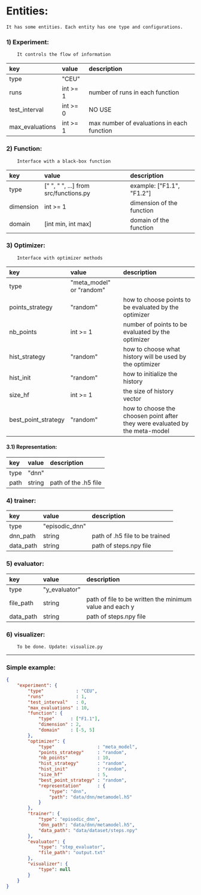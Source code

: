 # Entities:

    It has some entities. Each entity has one type and configurations.

### 1) Experiment: 
        It controls the flow of information

| key | value | description |
| :--- | :--- | :--- |
| type | "CEU" |   |
| runs | int >= 1  |  number of runs in each function |
| test_interval | int >= 0   | 	NO USE  |
| max_evaluations |int >= 1 	 |  max number of evaluations in each function |

### 2) Function:
        Interface with a black-box function

| key | value | description |
| :--- | :--- | :--- |
| type | [" ", " ", ...] from src/functions.py | example: ["F1.1", "F1.2"]  |
| dimension | int >= 1  |  dimension of the function |
| domain | [int min, int max]   | 	domain of the function  |


### 3) Optimizer:
        Interface with optimizer methods
        
| key | value | description |
| :--- | :--- | :--- |
| type |"meta_model" or "random" |  |
| points_strategy | "random"  |  how to choose points to be evaluated by the optimizer |
| nb_points | int >= 1   | 	number of points to be evaluated by the optimizer  |
| hist_strategy | "random" | how to choose what history will be used by the optimizer  |
| hist_init | "random"  |  how to initialize the history |
| size_hf | int >= 1   | 	the size of history vector  |
| best_point_strategy | "random"   | 	how to choose the choosen point after they were evaluated by the meta-model  |

#### 3.1) Representation:
        
| key | value | description |
| :--- | :--- | :--- |
| type | "dnn" |   |
| path | string  |  path of the .h5 file |

### 4) trainer:

| key | value | description |
| :--- | :--- | :--- |
| type | "episodic_dnn" |   |
| dnn_path | string  |  path of .h5 file to be trained |
| data_path | string  |  path of steps.npy file |

### 5) evaluator:

| key | value | description |
| :--- | :--- | :--- |
| type | "y_evaluator" |   |
| file_path | string  |  path of file to be written the minimum value and each y |
| data_path | string  |  path of steps.npy file |

### 6) visualizer:
        
        To be done. Update: visualize.py

___
### Simple example:
```json
{
    "experiment": {
        "type"            : "CEU",
        "runs"            : 1,
        "test_interval"   : 0,
        "max_evaluations" : 10,
        "function": {
            "type"      : ["F1.1"],
            "dimension" : 2,
            "domain"    : [-5, 5]
        },
        "optimizer": {
            "type"                : "meta_model",
            "points_strategy"     : "random",
            "nb_points"           : 10,
            "hist_strategy"       : "random",
            "hist_init"           : "random",
            "size_hf"             : 5,
            "best_point_strategy" : "random",
            "representation"      : {
                "type": "dnn",
                "path": "data/dnn/metamodel.h5"
            }
        },
        "trainer": {
            "type": "episodic_dnn",
            "dnn_path": "data/dnn/metamodel.h5",
            "data_path": "data/dataset/steps.npy"
        },
        "evaluator": {
            "type": "step_evaluator",
            "file_path": "output.txt"
        },
        "visualizer": {
            "type": null
        }
    }
}
```
